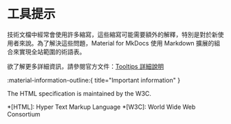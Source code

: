 # 工具提示

技術文檔中經常會使用許多縮寫，這些縮寫可能需要額外的解釋，特別是對於新使用者來說。為了解決這些問題，Material for MkDocs 使用 Markdown 擴展的組合來實現全站範圍的術語表。

欲了解更多詳細資訊，請參閱官方文件：[Tooltips 詳細說明](https://squidfunk.github.io/mkdocs-material/reference/tooltips/)

:material-information-outline:{ title="Important information" }

The HTML specification is maintained by the W3C.

*[HTML]: Hyper Text Markup Language
*[W3C]: World Wide Web Consortium
